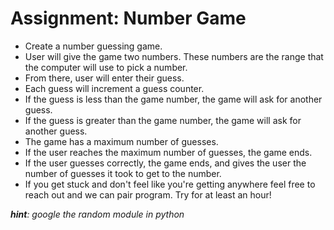 # Assignment: Number Game

* Create a number guessing game.
* User will give the game two numbers. These numbers are the range that the computer will use to pick a number.
* From there, user will enter their guess.
* Each guess will increment a guess counter.
* If the guess is less than the game number,  the game will ask for another guess.
* If the guess is greater than the game number, the game will ask for another guess.
* The game has a maximum number of guesses.
* If the user reaches the maximum number of guesses, the game ends.
* If the user guesses correctly, the game ends, and gives the user the number of guesses it took to get to the number.
* If you get stuck and don't feel like you're getting anywhere feel free to reach out and we can pair program. Try for at least an hour!


_**hint**: google the random module in python_
